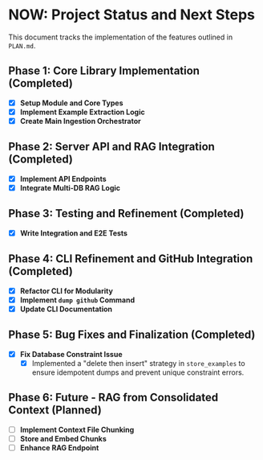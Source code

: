 # NOW: Project Status and Next Steps

This document tracks the implementation of the features outlined in `PLAN.md`.

## Phase 1: Core Library Implementation (Completed)

- [x] **Setup Module and Core Types**
- [x] **Implement Example Extraction Logic**
- [x] **Create Main Ingestion Orchestrator**

## Phase 2: Server API and RAG Integration (Completed)

- [x] **Implement API Endpoints**
- [x] **Integrate Multi-DB RAG Logic**

## Phase 3: Testing and Refinement (Completed)

- [x] **Write Integration and E2E Tests**

## Phase 4: CLI Refinement and GitHub Integration (Completed)

- [x] **Refactor CLI for Modularity**
- [x] **Implement `dump github` Command**
- [x] **Update CLI Documentation**

## Phase 5: Bug Fixes and Finalization (Completed)

- [x] **Fix Database Constraint Issue**
    - [x] Implemented a "delete then insert" strategy in `store_examples` to ensure idempotent dumps and prevent unique constraint errors.

## Phase 6: Future - RAG from Consolidated Context (Planned)

- [ ] **Implement Context File Chunking**
- [ ] **Store and Embed Chunks**
- [ ] **Enhance RAG Endpoint**
